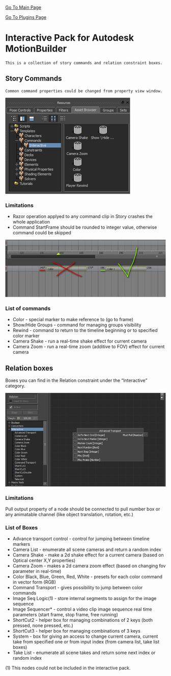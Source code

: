 [Go To Main Page](README.md)

[Go To Plugins Page](Plugins.md)

# Interactive Pack for Autodesk MotionBuilder

    This is a collection of story commands and relation constraint boxes.

## Story Commands

    Common command properties could be changed from property view window.

![](Images/interactive_image2.jpg)

### Limitations

* Razor operation applyed to any command clip in Story crashes the whole application
* Command StartFrame should be rounded to integer value, otherwise command could be skipped

![](Images/interactive_image1.jpg)

### List of commands
* Color - special marker to make reference to (go to frame)
* Show/Hide Groups - command for managing groups visibility
* Rewind - command to return to the timeline beginning or to specified color marker
* Camera Shake - run a real-time shake effect for current camera
* Camera Zoom - run a real-time zoom (additive to FOV) effect for current camera

## Relation boxes

Boxes you can find in the Relation constraint under the “Interactive” category.

![](Images/interactive_image3.jpg)

### Limitations

Pull output property of a node should be connected to pull number box or any animatable channel (like object translation, rotation, etc.)

### List of Boxes

* Advance transport control - control for jumping between timeline markers
* Camera List - enumerate all scene cameras and return a random index
* Camera Shake - make a 2d shake effect for a current camera (based on Optical center X,Y properties)
* Camera Zoom - makes a 2d camera zoom effect (based on changing fov parameter in real-time)
* Color Black, Blue, Green, Red, White - presets for each color command in vector form (RGB)
* Command Transport - gives possibility to jump between color commands
* Image Seq Logic(1) - store internal segments to assign for the image sequence
* Image Sequencer* - control a video clip image sequence real time parameters (start frame, stop frame, free running)
* ShortCut2 - helper box for managing combinations of 2 keys (both pressed, none pressed, etc.)
* ShortCut3 - helper box for managing combinations of 3 keys
* System - box for giving an access to change current camera, current take from specified one or from input index (from camera list, take list boxes)
* Take List - enumerate all scene takes and return some next index or random index

(1) This nodes could not be included in the interactive pack.
